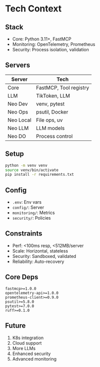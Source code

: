 # Tech Context

## Stack
- Core: Python 3.11+, FastMCP
- Monitoring: OpenTelemetry, Prometheus
- Security: Process isolation, validation

## Servers
| Server | Tech |
|--------|------|
| Core | FastMCP, Tool registry |
| LLM | TikToken, LLM |
| Neo Dev | venv, pytest |
| Neo Ops | psutil, Docker |
| Neo Local | File ops, uv |
| Neo LLM | LLM models |
| Neo DO | Process control |

## Setup
```bash
python -m venv venv
source venv/bin/activate
pip install -r requirements.txt
```

## Config
- `.env`: Env vars
- `config/`: Server
- `monitoring/`: Metrics
- `security/`: Policies

## Constraints
- Perf: <100ms resp, <512MB/server
- Scale: Horizontal, stateless
- Security: Sandboxed, validated
- Reliability: Auto-recovery

## Core Deps
```
fastmcp>=1.0.0
opentelemetry-api>=1.0.0
prometheus-client>=0.9.0
psutil>=5.8.0
pytest>=7.0.0
ruff>=0.1.0
```

## Future
1. K8s integration
2. Cloud support
3. More LLMs
4. Enhanced security
5. Advanced monitoring